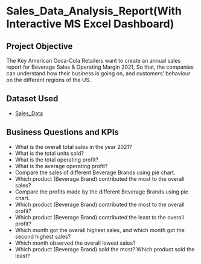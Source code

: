 # Sales_Data_Analysis_Report(With Interactive MS Excel Dashboard) 
## Project Objective
The Key American Coca-Cola Retailers want to create an annual sales report for Beverage Sales & Operating Margin 2021, So that, the companies can understand how their business is going on, and customers’ behaviour on the different regions of the US. 

## Dataset Used
- <a href="https://github.com/NazimUddin17/Excel_Sales_Data_Analysis_Project/blob/main/Sales_Data.xlsx">Sales_Data</a>  

## Business Questions and KPIs
- What is the overall total sales in the year 2021?
- What is the total units sold?
- What is the total operating profit?
- What is the average operating profit?
- Compare the sales of different Beverage Brands using pie chart.
- Which product (Beverage Brand) contributed the most to the overall sales?
- Compare the profits made by the different Beverage Brands using pie chart.
- Which product (Beverage Brand) contributed the most to the overall profit?
- Which product (Beverage Brand) contributed the least to the overall profit?
- Which month got the overall highest sales, and which month got the second highest sales?
- Which month observed the overall lowest sales?    
- Which product (Beverage Brand) sold the most?  Which product sold the least?

